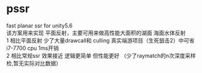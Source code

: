 # pssr
fast planar ssr for unity5.6<br>
该方案用来实现 平面反射，主要可用来做高性能大面积的湖面 海面水体反射<br>
1 相比平面反射 少了大量drawcall和 culling 真实端游项目（生死狙击2）中可省i7-7700 cpu 1ms开销<br>
2 相比常规ssr 效果接近  逻辑更简单 但性能更好 （少了raymatch的n次深度采样检,暂无实际对比数据）<br>
